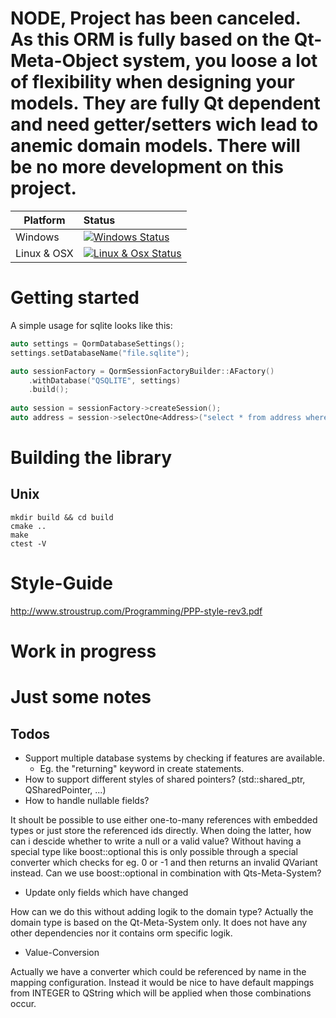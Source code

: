 # NODE, Project has been canceled. As this ORM is fully based on the Qt-Meta-Object system, you loose a lot of flexibility when designing your models. They are fully Qt dependent and need getter/setters wich lead to anemic domain models. There will be no more development on this project.

Platform    | Status | 
----------- | :------------ |
Windows | [![Windows Status](https://ci.appveyor.com/api/projects/status/2u12ikvskeoi5fjy?svg=true)](https://ci.appveyor.com/project/marcobusemann/qmetaorm)
Linux & OSX | [![Linux & Osx Status](https://travis-ci.org/marcobusemann/QMetaOrm.svg?branch=master)](https://travis-ci.org/marcobusemann/QMetaOrm)

# Getting started
A simple usage for sqlite looks like this:
```cpp
auto settings = QormDatabaseSettings();
settings.setDatabaseName("file.sqlite");

auto sessionFactory = QormSessionFactoryBuilder::AFactory()
    .withDatabase("QSQLITE", settings)
    .build();
    
auto session = sessionFactory->createSession();
auto address = session->selectOne<Address>("select * from address where id = ?", QVariantList() << 1);
```

# Building the library
## Unix
```
mkdir build && cd build
cmake ..
make
ctest -V
```

# Style-Guide
http://www.stroustrup.com/Programming/PPP-style-rev3.pdf

# Work in progress

# Just some notes

## Todos
- Support multiple database systems by checking if features are available.
  - Eg. the "returning" keyword in create statements.
- How to support different styles of shared pointers? (std::shared_ptr, QSharedPointer, ...)
- How to handle nullable fields?

It shoult be possible to use either one-to-many references with embedded types or just store the referenced ids directly. When doing the latter, how can i descide whether to write a null or a valid value? Without having a special type like boost::optional this is only possible through a special converter which checks for eg. 0 or -1 and then returns an invalid QVariant instead. Can we use boost::optional in combination with Qts-Meta-System?

- Update only fields which have changed

How can we do this without adding logik to the domain type? Actually the domain type is based on the Qt-Meta-System only. It does not have any other dependencies nor it contains orm specific logik.

- Value-Conversion

Actually we have a converter which could be referenced by name in the mapping configuration.
Instead it would be nice to have default mappings from INTEGER to QString which will be applied when those combinations occur.

